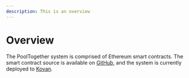 ```yaml
---
description: This is an overview
---
```


# Overview

The PoolTogether system is comprised of Ethereum smart contracts.  The smart contract source is available on [GitHub](https://github.com/pooltogether/pooltogether-contracts), and the system is currently deployed to [Kovan](deployed-networks.md).



